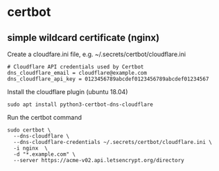 # certbot

## simple wildcard certificate (nginx)

Create a cloudfare.ini file, e.g. ~/.secrets/certbot/cloudflare.ini
```
# Cloudflare API credentials used by Certbot
dns_cloudflare_email = cloudflare@example.com
dns_cloudflare_api_key = 0123456789abcdef0123456789abcdef01234567

```
Install the cloudflare plugin (ubuntu 18.04)
```
sudo apt install python3-certbot-dns-cloudflare
```
Run the certbot command
```
sudo certbot \
  --dns-cloudflare \
  --dns-cloudflare-credentials ~/.secrets/certbot/cloudflare.ini \
  -i nginx  \
  -d "*.example.com" \
  --server https://acme-v02.api.letsencrypt.org/directory
```

